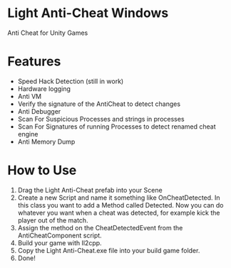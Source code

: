 # Light Anti-Cheat Windows
 Anti Cheat for Unity Games
 
 # Features
- Speed Hack Detection (still in work)
- Hardware logging
- Anti VM
- Verify the signature of the AntiCheat to detect changes
- Anti Debugger
- Scan For Suspicious Processes and strings in processes
- Scan For Signatures of running Processes to detect renamed cheat engine
- Anti Memory Dump

 # How to Use
 1. Drag the Light Anti-Cheat prefab into your Scene
 2. Create a new Script and name it something like OnCheatDetected. In this
      class you want to add a Method called Detected. Now you can do whatever you want
      when a cheat was detected, for example kick the player out of the match.
3. Assign the method on the CheatDetectedEvent from the AntiCheatComponent script.
4. Build your game with Il2cpp.
5. Copy the Light Anti-Cheat.exe file into your build game folder.
6. Done!
